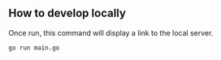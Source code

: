 ## How to develop locally

Once run, this command will display a link to the local server.

```sh
go run main.go
```

